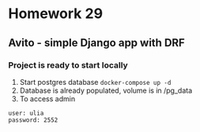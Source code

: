 # Homework 29
## Avito - simple Django app with DRF

### Project is ready to start locally

1. Start postgres database `docker-compose up -d`
2. Database is already populated, volume is in /pg_data
3. To access admin
```
user: ulia
password: 2552
```